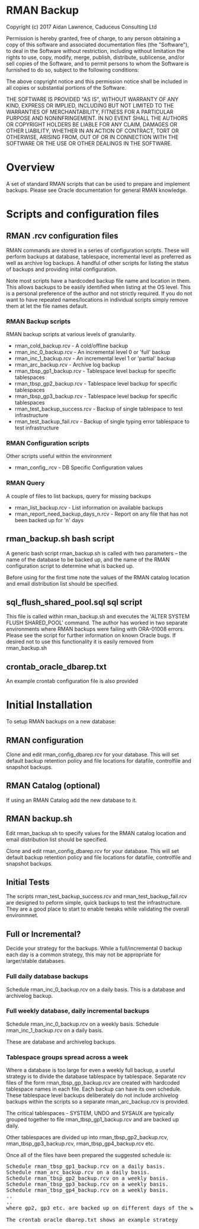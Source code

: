 <H1>RMAN Backup</H1>

Copyright (c) 2017 Aidan Lawrence, Caduceus Consulting Ltd

Permission is hereby granted, free of charge, to any person obtaining a copy of this software and associated documentation files (the "Software"), to deal in the Software without restriction, including without limitation the rights to use, copy, modify, merge, publish, distribute, sublicense, and/or sell copies of the Software, and to permit persons to whom the Software is furnished to do so, subject to the following conditions:

The above copyright notice and this permission notice shall be included in all copies or substantial portions of the Software. 

THE SOFTWARE IS PROVIDED "AS IS", WITHOUT WARRANTY OF ANY KIND, EXPRESS OR IMPLIED, INCLUDING BUT NOT LIMITED TO THE WARRANTIES OF MERCHANTABILITY, FITNESS FOR A PARTICULAR PURPOSE AND NONINFRINGEMENT. IN NO EVENT SHALL THE AUTHORS OR COPYRIGHT HOLDERS BE LIABLE FOR ANY CLAIM, DAMAGES OR OTHER LIABILITY, WHETHER IN AN ACTION OF CONTRACT, TORT OR OTHERWISE, ARISING FROM, OUT OF OR IN CONNECTION WITH THE SOFTWARE OR THE USE OR OTHER DEALINGS IN THE SOFTWARE.

<H1>Overview</H1>

A set of standard RMAN scripts that can be used to prepare and implement backups. Please see Oracle documentation for general RMAN knowledge. 

<H1>Scripts and configuration files</H1>

<H2>RMAN .rcv configuration files</H2>

RMAN commands are stored in a series of configuration scripts. These will perform backups at database, tablespace, incremental level as preferred as well as archive log backups. A handful of other scripts for listing the status of backups and providing inital configuration.

Note most scripts have a hardcoded backup file name and location in them. This allows backups to be easily identified when listing at the OS level. This is a personal preference of the author and not strictly required. If you do not want to have repeated names/locations in individual scripts simply remove them at let the file names default. 

<H3>RMAN Backup scripts</H3> 

RMAN backup scripts at various levels of granularity.

<ul>
<li>rman_cold_backup.rcv  - A cold/offline backup</li>
<li>rman_inc_0_backup.rcv - An incremental level 0 or 'full' backup</li>
<li>rman_inc_1_backup.rcv - An incremental level 1 or 'partial' backup</li>
<li>rman_arc_backup.rcv - Archive log backup</li>
<li>rman_tbsp_gp1_backup.rcv - Tablespace level backup for specific tablespaces</li>
<li>rman_tbsp_gp2_backup.rcv - Tablespace level backup for specific tablespaces</li>
<li>rman_tbsp_gp3_backup.rcv - Tablespace level backup for specific tablespaces</li>
<li>rman_test_backup_success.rcv - Backup of single tablespace to test infrastructure</li>
<li>rman_test_backup_fail.rcv - Backup of single typing error tablespace to test infrastructure</li>
</ul>

<H3>RMAN Configuration scripts</H3> 

Other scripts useful within the environment

<ul>
<li>rman_config_<db>.rcv  - DB Specific Configuration values</li>
</ul>

<H3>RMAN Query</H3> 

A couple of files to list backups, query for missing backups 

<ul>
<li>rman_list_backup.rcv  - List information on available backups</li>
<li>rman_report_need_backup_days_n.rcv  - Report on any file that has not been backed up for 'n' days</li>
</ul>

<H2>rman_backup.sh bash script</H2>

A generic bash script rman_backup.sh is called with two parameters – the name of the database to be backed up, and the name of the RMAN configuration script to determine what is backed up. 

Before using for the first time note the values of the RMAN catalog location and email distribution list should be specified.

<H2>sql_flush_shared_pool.sql sql script</H2>

This file is called within rman_backup.sh and executes the 'ALTER SYSTEM FLUSH SHARED_POOL' command. The author has worked in two separate environments where RMAN backups were failing with ORA-01008 errors. Please see the script for further information on known Oracle bugs. If desired not to use this functionality it is easily removed from rman_backup.sh

<H2>crontab_oracle_dbarep.txt</H2>

An example crontab configuration file is also provided 

<H1>Initial Installation</H1>

To setup RMAN backups on a new database:

<H2>RMAN configuration</H2>

Clone and edit rman_config_dbarep.rcv for your database. This will set default backup retention policy and file locations for datafile, controlfile and snapshot backups. 

<H2>RMAN Catalog (optional)</H2>

If using an RMAN Catalog add the new database to it. 

<H2>RMAN backup.sh</H2>

Edit rman_backup.sh to specify values for the RMAN catalog location and email distribution list should be specified.

Clone and edit rman_config_dbarep.rcv for your database. This will set default backup retention policy and file locations for datafile, controlfile and snapshot backups. 

<H2>Initial Tests</H2>

The scripts rman_test_backup_success.rcv and rman_test_backup_fail.rcv are designed to peform simple, quick backups to test the infrastructure. They are a good place to start to enable tweaks while validating the overall environmnet.

<H2>Full or Incremental?</H2>

Decide your strategy for the backups. While a full/incremental 0 backup each day is a common strategy, this may not be appropriate for larger/stable databases. 

<H3>Full daily database backups</H3>

Schedule rman_inc_0_backup.rcv on a daily basis. This is a database and archivelog backup. 

<H3>Full weekly database, daily incremental backups</H3>

Schedule rman_inc_0_backup.rcv on a weekly basis.
Schedule rman_inc_1_backup.rcv on a daily basis.

These are database and archivelog backups. 

<H3>Tablespace groups spread across a week</H3>

Where a database is too large for even a weekly full backup, a useful strategy is to divide the database tablespace by tablespace. Separate rcv files of the form rman_tbsp_gp<n>_backup.rcv are created with hardcoded tablespace names in each file. Each backup can have its own schedule. These tablespace level backups deliberately do not include archivelog backups within the scripts so a separate rman_arc_backup.rcv is provided.  

The critical tablespaces - SYSTEM, UNDO and SYSAUX are typically grouped together to file rman_tbsp_gp1_backup.rcv and are backed up daily. 

Other tablespaces are divided up into rman_tbsp_gp2_backup.rcv, rman_tbsp_gp3_backup.rcv, rman_tbsp_gp4_backup.rcv etc. 

Once all of the files have been prepared the suggested schedule is:
<pre>
Schedule rman_tbsp_gp1_backup.rcv on a daily basis.
Schedule rman_arc_backup.rcv on a daily basis.
Schedule rman_tbsp_gp2_backup.rcv on a weekly basis.
Schedule rman_tbsp_gp3_backup.rcv on a weekly basis.
Schedule rman_tbsp_gp4_backup.rcv on a weekly basis.
..
..
where gp2, gp3 etc. are backed up on different days of the week.

The crontab_oracle_dbarep.txt shows an example strategy 
</pre>
